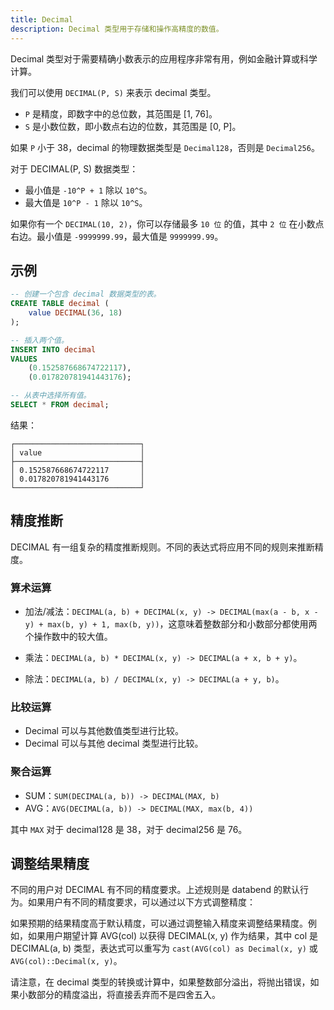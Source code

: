 ```yaml
---
title: Decimal
description: Decimal 类型用于存储和操作高精度的数值。
---
```


Decimal 类型对于需要精确小数表示的应用程序非常有用，例如金融计算或科学计算。

我们可以使用 `DECIMAL(P, S)` 来表示 decimal 类型。

- `P` 是精度，即数字中的总位数，其范围是 [1, 76]。
- `S` 是小数位数，即小数点右边的位数，其范围是 [0, P]。

如果 `P` 小于 38，decimal 的物理数据类型是 `Decimal128`，否则是 `Decimal256`。

对于 DECIMAL(P, S) 数据类型：
* 最小值是 `-10^P + 1` 除以 `10^S`。
* 最大值是 `10^P - 1` 除以 `10^S`。

如果你有一个 `DECIMAL(10, 2)`，你可以存储最多 `10 位` 的值，其中 `2 位` 在小数点右边。最小值是 `-9999999.99`，最大值是 `9999999.99`。

## 示例

```sql
-- 创建一个包含 decimal 数据类型的表。
CREATE TABLE decimal (
    value DECIMAL(36, 18)
);

-- 插入两个值。
INSERT INTO decimal 
VALUES
    (0.152587668674722117), 
    (0.017820781941443176);

-- 从表中选择所有值。
SELECT * FROM decimal;
```

结果：
```
┌────────────────────────────┐
│ value                      │
├────────────────────────────┤
│ 0.152587668674722117       │
│ 0.017820781941443176       │
└────────────────────────────┘
```

## 精度推断

DECIMAL 有一组复杂的精度推断规则。不同的表达式将应用不同的规则来推断精度。

### 算术运算

- 加法/减法：`DECIMAL(a, b) + DECIMAL(x, y) -> DECIMAL(max(a - b, x - y) + max(b, y) + 1, max(b, y))`，这意味着整数部分和小数部分都使用两个操作数中的较大值。

- 乘法：`DECIMAL(a, b) * DECIMAL(x, y) -> DECIMAL(a + x, b + y)`。

- 除法：`DECIMAL(a, b) / DECIMAL(x, y) -> DECIMAL(a + y, b)`。

### 比较运算

- Decimal 可以与其他数值类型进行比较。
- Decimal 可以与其他 decimal 类型进行比较。

### 聚合运算

- SUM：`SUM(DECIMAL(a, b)) -> DECIMAL(MAX, b)`
- AVG：`AVG(DECIMAL(a, b)) -> DECIMAL(MAX, max(b, 4))`

其中 `MAX` 对于 decimal128 是 38，对于 decimal256 是 76。

## 调整结果精度

不同的用户对 DECIMAL 有不同的精度要求。上述规则是 databend 的默认行为。如果用户有不同的精度要求，可以通过以下方式调整精度：

如果预期的结果精度高于默认精度，可以通过调整输入精度来调整结果精度。例如，如果用户期望计算 AVG(col) 以获得 DECIMAL(x, y) 作为结果，其中 col 是 DECIMAL(a, b) 类型，表达式可以重写为 `cast(AVG(col) as Decimal(x, y)` 或 `AVG(col)::Decimal(x, y)`。

请注意，在 decimal 类型的转换或计算中，如果整数部分溢出，将抛出错误，如果小数部分的精度溢出，将直接丢弃而不是四舍五入。